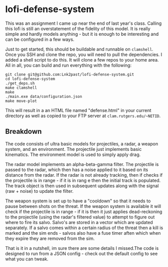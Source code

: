 # lofi-defense-system

This was an assignment I came up near the end of last year's class. Calling this lofi is still an overstatement of the fidelity of this model. It is really simple and hardly models anything - but it is enough to be interesting and can be configured in a few ways.

Just to get started, this should be buildable and runnable on `clamshell`. Once you SSH and clone the repo, you will need to pull the dependencies. I added a shell script to do this. It will clone a few repos to your home area. All in all, you can build and run everything with the following:

```
git clone git@github.com:Lnk2past/lofi-defense-system.git
cd lofi-defense-system
./get_deps.sh
make clamshell
make
./main.exe data/configuration.json
make move-plot
```

This will result in a an HTML file named "defense.html" in your current directory as well as copied to your FTP server at `clam.rutgers.edu/~NETID`.

## Breakdown

The code consists of ultra basic models for projectiles, a radar, a weapon system, and an environment. The projectile just implements basic kinematics. The environment model is used to simply apply drag.

The radar model implements an alpha-beta-gamma filter. The projectile is passed to the radar, which then has a noise applied to it based on its distance from the radar. If the radar is not already tracking, then if checks if the projectile is in range - if it is in rang e then the initial track is populated. The track object is then used in subsequent updates along with the signal (raw  + noise) to update the filter.

The weapon system is set up to have a "cooldown" so that it needs to pause between shots on the threat. If the weapon system is available it will check if the projectile is in range - if it is then it just applies dead-reckoning to the projectile (using the radar's filtered value) to attempt to figure out where to fire its salvo. Salvo's are stored in a vector which are updated separately. If a salvo comes within a certain radius of the threat then a kill is marked and the sim ends - salvos also have a fuse timer aften which when they expire they are removed from the sim.

That is it in a nutshell, im sure there are some details I missed.The code is designed to run from a JSON config - check out the default config to see what you can tweak.
